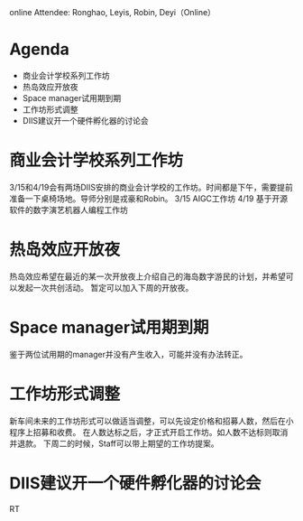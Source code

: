 online Attendee: Ronghao, Leyis, Robin, Deyi（Online）

# Agenda

- 商业会计学校系列工作坊
- 热岛效应开放夜
- Space manager试用期到期
- 工作坊形式调整
- DIIS建议开一个硬件孵化器的讨论会

# 商业会计学校系列工作坊
3/15和4/19会有两场DIIS安排的商业会计学校的工作坊。时间都是下午，需要提前准备一下桌椅场地。导师分别是戎豪和Robin。
3/15 AIGC工作坊
4/19 基于开源软件的数字演艺机器人编程工作坊

# 热岛效应开放夜
热岛效应希望在最近的某一次开放夜上介绍自己的海岛数字游民的计划，并希望可以发起一次共创活动。
暂定可以加入下周的开放夜。

# Space manager试用期到期
鉴于两位试用期的manager并没有产生收入，可能并没有办法转正。

# 工作坊形式调整
新车间未来的工作坊形式可以做适当调整，可以先设定价格和招募人数，然后在小程序上招募和收费。
在人数达标之后，才正式开启工作坊。如人数不达标则取消并退款。
下周二的时候，Staff可以带上期望的工作坊提案。

# DIIS建议开一个硬件孵化器的讨论会
RT

